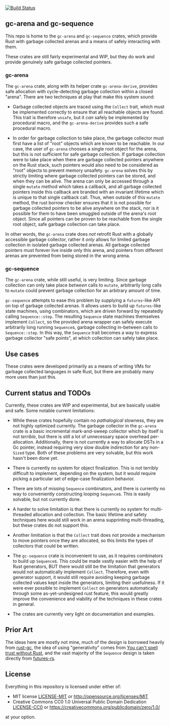[![Build Status](https://img.shields.io/circleci/project/github/kyren/gc-arena.svg)](https://circleci.com/gh/kyren/gc-arena)

## gc-arena and gc-sequence
 
This repo is home to the `gc-arena` and `gc-sequence` crates, which provide Rust
with garbage collected arenas and a means of safely interacting with them.

These crates are still fairly experimental and WIP, but they do work and provide
genuinely safe garbage collected pointers.

### gc-arena

The `gc-arena` crate, along with its helper crate `gc-arena-derive`, provides
safe allocation with cycle-detecting garbage collection within a closed
"arena".  There are two techniques at play that make this system sound:

* Garbage collected objects are traced using the `Collect` trait, which must be
  implemented correctly to ensure that all reachable objects are found.  This
  trait is therefore `unsafe`, but it *can* safely be implemented by procedural
  macro, and the `gc-arena-derive` provides such a safe procedural macro.

* In order for garbage collection to take place, the garbage collector must
  first have a list of "root" objects which are known to be reachable.  In our
  case, the user of `gc-arena` chooses a single root object for the arena, but
  this is not sufficient for safe garbage collection.  If garbage collection
  were to take place when there are garbage collected pointers anywhere on the
  Rust stack, such pointers would also need to be considered as "root" objects
  to prevent memory unsafety.  `gc-arena` solves this by strictly limiting where
  garbage collected pointers can be stored, and when they can be alive.  The
  arena can only be accessed through a single `mutate` method which takes a
  callback, and all garbage collected pointers inside this callback are branded
  with an invariant lifetime which is unique to that single callback call.
  Thus, when outside of this `mutate` method, the rust borrow checker ensures
  that it is not possible for garbage collected pointers to be alive anywhere on
  the stack, nor is it possible for them to have been smuggled outside of the
  arena's root object.  Since all pointers can be proven to be reachable from
  the single root object, safe garbage collection can take place.
  
In other words, the `gc-arena` crate does *not* retrofit Rust with a globally
accessible garbage collector, rather it *only* allows for limited garbage
collection in isolated garbage collected arenas.  All garbage collected pointers
must forever live inside only this arena, and pointers from different arenas are
prevented from being stored in the wrong arena.

### gc-sequence

The `gc-arena` crate, while still useful, is very limiting.  Since garbage
collection can only take place *between* calls to `mutate`, arbitrarily long
calls to `mutate` could prevent garbage collection for an arbitrary amount of
time.

`gc-sequence` attempts to ease this problem by supplying a `futures`-like API on
top of garbage collected arenas.  It allows users to build up `futures`-like
state machines, using combinators, which are driven forward by repeatedly
calling `Sequence::step`.  The resulting `Sequence` state machines themselves
implement `Collect`, so the provided arena wrapper can safely execute
arbitrarily long running `Sequence`s, garbage collecting in-between calls to
`Sequence::step`.  In this way, the `Sequence` trait becomes a way to express
garbage collector "safe points", at which collection can safely take place.

## Use cases

These crates were developed primarily as a means of writing VMs for garbage
collected languages in safe Rust, but there are probably many more uses than
just this.

## Current status and TODOs

Currently, these crates are WIP and experimental, but are basically usable and
safe.  Some notable current limitations:

* While these crates hopefully contain no *pathalogical* slowness, they are not
  highly optimized currently.  The garbage collector in the `gc-arena` crate is
  a basic incremental mark-and-sweep collector which by itself is not
  *terrible*, but there is still a lot of unnecessary space overhead
  per-allocation.  Additionally, there is not currently a way to allocate DSTs
  in a Gc pointer, instead requiring very slow double indirection for any
  non-`Sized` type.  Both of these problems are very solvable, but this work
  hasn't been done yet.
  
* There is currently no system for object finalization.  This is not terribly
  difficult to implement, depending on the system, but it would require picking
  a particular set of edge-case finalization behavior.
  
* There are lots of missing `Sequence` combinators, and there is currently no
  way to conveniently constructing looping `Sequence`s.  This is easily
  solvable, but not currently done.
  
* A harder to solve limitation is that there is currently no system for
  multi-threaded allocation and collection.  The basic lifetime and safety
  techniques here would still work in an arena supprinting multi-threading, but
  these crates do not support this.
  
* Another limitiation is that the `Collect` trait does not provide a mechanism
  to move pointers once they are allocated, so this limits the types of
  collectors that could be written.
  
* The `gc-sequence` crate is inconvenient to use, as it requires combinators to
  build up `Sequence`s.  This could be made vastly easier with the help of Rust
  generators, BUT there would still be the limitation that generators would not
  automatically implement `Collect`.  Therefore, even with generator support, it
  would still require avoiding keeping garbage collected values kept inside the
  generators, limiting their usefulness.  If it were ever possible to implement
  `Collect` on generators automatically through some as-yet-undesigned rust
  feature, this would greatly improve the convenience and viability of the
  techniques in these crates in general.

* The crates are currently very light on documentation and examples.

## Prior Art

The ideas here are mostly not mine, much of the design is borrowed heavily from
[rust-gc](https://manishearth.github.io/blog/2015/09/01/designing-a-gc-in-rust/),
the idea of using "generativity" comes from [You can't spell trust without
Rust](https://raw.githubusercontent.com/Gankro/thesis/master/thesis.pdf), and
the vast majority of the `Sequence` design is taken directly from
[futures-rs](https://github.com/rust-lang-nursery/futures-rs).

## License ##

Everything in this repository is licensed under either of:

* MIT license [LICENSE-MIT](LICENSE-MIT) or http://opensource.org/licenses/MIT
* Creative Commons CC0 1.0 Universal Public Domain Dedication
  [LICENSE-CC0](LICENSE-CC0) or
  https://creativecommons.org/publicdomain/zero/1.0/

at your option.
